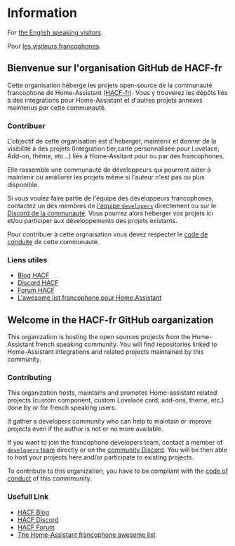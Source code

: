 # Information

For [the English speaking visitors](#welcome-in-the-hacf-fr-github-oarganization).

Pour [les visiteurs francophones](#bienvenue-sur-lorganisation-github-de-hacf-fr).

## Bienvenue sur l'organisation GitHub de HACF-fr

Cette organisation héberge les projets open-source de la communauté francophone
de Home-Assistant ([HACF-fr](https://hacf.fr)).
Vous y trouverez les dépôts liés à des intégrations pour Home-Assistant et
d'autres projets annexes maintenus par cette communauté.

### Contribuer

L'objectif de cette organisation est d'heberger, maintenir et donner de la
visibilité à des projets (Integration tier,carte personnalisée pour Lovelace,
Add-on, thème, etc...) liés à Home-Assitant pour ou par des francophones.

Elle rassemble une communauté de développeurs qui pourront aider à maintenir ou
améliorer les projets même si l'auteur n'est pas ou plus disponible.

Si vous voulez faire partie de l'équipe des développeurs francophones, contactez
un des membres de [l'équipe `developers`](https://github.com/orgs/hacf-fr/teams/developers/members)
directement ou sur le [Discord de la communauté](https://discord.gg/uybmhR).
Vous pourrez alors héberger vos projets ici et/ou participer aux développements
des projets existants.

Pour contribuer à cette orgnaisation vous devez respecter le [code de conduite](./CODE_OD_CONDUCT.md) de cette communauté.

### Liens utiles

- [Blog HACF](#hacf-home-assistant-communauté-francophone)
- [Discord HACF](https://discord.gg/uybmhR)
- [Forum HACF](https://forum.hacf.fr/)
- [L'awesome list francophone pour Home Assistant](https://github.com/hacf-fr/awesome-francophone-home-assistant)

## Welcome in the HACF-fr GitHub oarganization

This organization is hosting the open sources projects from the Home-Assistant
french speaking community. You will find repositories linked to Home-Assistant
integrations and related projects maintained by this community.

### Contributing

This organization hosts, maintains and promotes Home-assistant related projects
(custom component, custom Lovelace card, add-ons, theme, etc.) done by or for french
speaking users.

It gather a developers community who can help to maintain or improve projects
even if the author is not or no more available.

If you want to join the francophone developers team, contact a member of
[`developers` team](https://github.com/orgs/hacf-fr/teams/developers/members)
directly or on the [community Discord](https://discord.gg/uybmhR).
You will be then able to host your projects here and/or participate to existing
projects.

To contribute to this organization, you have to be compliant with the [code of conduct](./CODE_OF_CONDUCT_EN.md) of this commmunity.

### Usefull Link

- [HACF Blog](#hacf-home-assistant-communauté-francophone)
- [HACF Discord](https://discord.gg/uybmhR)
- [HACF Forum](https://forum.hacf.fr/)
- [The Home-Assistant francophone awesome list](https://github.com/hacf-fr/awesome-francophone-home-assistant)
